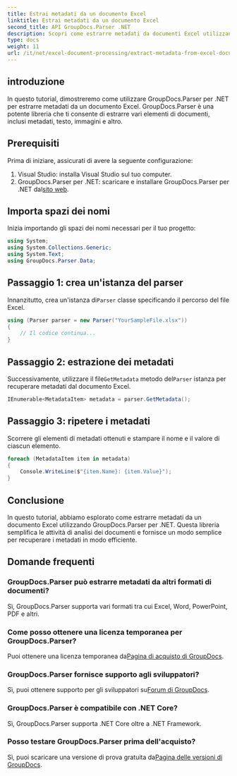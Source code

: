 ```yaml
---
title: Estrai metadati da un documento Excel
linktitle: Estrai metadati da un documento Excel
second_title: API GroupDocs.Parser .NET
description: Scopri come estrarre metadati da documenti Excel utilizzando GroupDocs.Parser per .NET. Segui questo tutorial passo dopo passo.
type: docs
weight: 11
url: /it/net/excel-document-processing/extract-metadata-from-excel-document/
---
```

## introduzione
In questo tutorial, dimostreremo come utilizzare GroupDocs.Parser per .NET per estrarre metadati da un documento Excel. GroupDocs.Parser è una potente libreria che ti consente di estrarre vari elementi di documenti, inclusi metadati, testo, immagini e altro.
## Prerequisiti
Prima di iniziare, assicurati di avere la seguente configurazione:
1. Visual Studio: installa Visual Studio sul tuo computer.
2.  GroupDocs.Parser per .NET: scaricare e installare GroupDocs.Parser per .NET dal[sito web](https://releases.groupdocs.com/parser/net/).

## Importa spazi dei nomi
Inizia importando gli spazi dei nomi necessari per il tuo progetto:
```csharp
using System;
using System.Collections.Generic;
using System.Text;
using GroupDocs.Parser.Data;
```
## Passaggio 1: crea un'istanza del parser
 Innanzitutto, crea un'istanza di`Parser` classe specificando il percorso del file Excel.
```csharp
using (Parser parser = new Parser("YourSampleFile.xlsx"))
{
    // Il codice continua...
}
```
## Passaggio 2: estrazione dei metadati
 Successivamente, utilizzare il file`GetMetadata` metodo del`Parser` istanza per recuperare metadati dal documento Excel.
```csharp
IEnumerable<MetadataItem> metadata = parser.GetMetadata();
```
## Passaggio 3: ripetere i metadati
Scorrere gli elementi di metadati ottenuti e stampare il nome e il valore di ciascun elemento.
```csharp
foreach (MetadataItem item in metadata)
{
    Console.WriteLine($"{item.Name}: {item.Value}");
}
```

## Conclusione
In questo tutorial, abbiamo esplorato come estrarre metadati da un documento Excel utilizzando GroupDocs.Parser per .NET. Questa libreria semplifica le attività di analisi dei documenti e fornisce un modo semplice per recuperare i metadati in modo efficiente.

## Domande frequenti
### GroupDocs.Parser può estrarre metadati da altri formati di documenti?
Sì, GroupDocs.Parser supporta vari formati tra cui Excel, Word, PowerPoint, PDF e altri.
### Come posso ottenere una licenza temporanea per GroupDocs.Parser?
 Puoi ottenere una licenza temporanea da[Pagina di acquisto di GroupDocs](https://purchase.groupdocs.com/temporary-license/).
### GroupDocs.Parser fornisce supporto agli sviluppatori?
 Sì, puoi ottenere supporto per gli sviluppatori su[Forum di GroupDocs](https://forum.groupdocs.com/c/parser/17).
### GroupDocs.Parser è compatibile con .NET Core?
Sì, GroupDocs.Parser supporta .NET Core oltre a .NET Framework.
### Posso testare GroupDocs.Parser prima dell'acquisto?
 Sì, puoi scaricare una versione di prova gratuita da[Pagina delle versioni di GroupDocs](https://releases.groupdocs.com/).